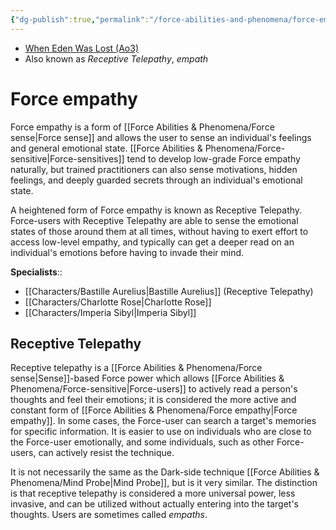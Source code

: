 ```yaml
---
{"dg-publish":true,"permalink":"/force-abilities-and-phenomena/force-empathy/","tags":["universal","sense","forcepower"],"noteIcon":"saber1"}
---
```


- [When Eden Was Lost (Ao3)](https://archiveofourown.org/works/19334440)
- Also known as *Receptive Telepathy*, *empath*
# Force empathy
Force empathy is a form of [[Force Abilities & Phenomena/Force sense\|Force sense]] and allows the user to sense an individual's feelings and general emotional state. [[Force Abilities & Phenomena/Force-sensitive\|Force-sensitives]] tend to develop low-grade Force empathy naturally, but trained practitioners can also sense motivations, hidden feelings, and deeply guarded secrets through an individual's emotional state. 

A heightened form of Force empathy is known as Receptive Telepathy. Force-users with Receptive Telepathy are able to sense the emotional states of those around them at all times, without having to exert effort to access low-level empathy, and typically can get a deeper read on an individual's emotions before having to invade their mind. 

**Specialists**::
- [[Characters/Bastille Aurelius\|Bastille Aurelius]] (Receptive Telepathy)
- [[Characters/Charlotte Rose\|Charlotte Rose]]
- [[Characters/Imperia Sibyl\|Imperia Sibyl]]
## Receptive Telepathy
Receptive telepathy is a [[Force Abilities & Phenomena/Force sense\|Sense]]-based Force power which allows [[Force Abilities & Phenomena/Force-sensitive\|Force-users]] to actively read a person's thoughts and feel their emotions; it is considered the more active and constant form of [[Force Abilities & Phenomena/Force empathy\|Force empathy]]. In some cases, the Force-user can search a target's memories for specific information. It is easier to use on individuals who are close to the Force-user emotionally, and some individuals, such as other Force-users, can actively resist the technique. 

It is not necessarily the same as the Dark-side technique [[Force Abilities & Phenomena/Mind Probe\|Mind Probe]], but is it very similar. The distinction is that receptive telepathy is considered a more universal power, less invasive, and can be utilized without actually entering into the target's thoughts. Users are sometimes called *empaths*.